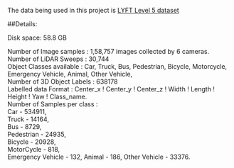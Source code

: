 
The data being used in this project is [LYFT Level 5 dataset](https://level5.lyft.com/dataset/) 

##Details:

Disk space: 58.8 GB

Number of Image samples : 1,58,757 images collected by 6 cameras.  
Number of LiDAR Sweeps : 30,744   
Object Classes available : Car, Truck, Bus, Pedestrian, Bicycle, Motorcycle, Emergency Vehicle, Animal, Other Vehicle,   
Number of 3D Object Labels : 638178  
Labelled data Format : Center_x ! Center_y ! Center_z ! Width ! Length ! Height ! Yaw ! Class_name.  
Number of Samples per class :   
Car - 534911,  
Truck - 14164,  
Bus - 8729,   
Pedestrian - 24935,   
Bicycle - 20928,   
MotorCycle - 818,   
Emergency Vehicle - 132,
Animal - 186,
Other Vehicle - 33376.  
			      
